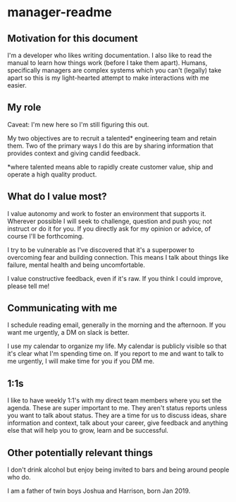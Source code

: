 # manager-readme

## Motivation for this document

I'm a developer who likes writing documentation. I also like to read the manual to learn how things work (before I take them apart). Humans, specifically managers are complex systems which you can't (legally) take apart so this is my light-hearted attempt to make interactions with me easier.
## My role

Caveat: I'm new here so I'm still figuring this out. 

My two objectives are to recruit a talented* engineering team and retain them.  Two of the primary ways I do this are by sharing information that provides context and giving candid feedback.

*where talented means able to rapidly create customer value, ship and operate a high quality product.
## What do I value most?

I value autonomy and work to foster an environment that supports it. Wherever possible I will seek to challenge, question and push you; not instruct or do it for you. If you directly ask for my opinion or advice, of course I'll be forthcoming.

I try to be vulnerable as I've discovered that it's a superpower to overcoming fear and building connection. This means I talk about things like failure, mental health and being uncomfortable.

I value constructive feedback, even if it's raw. If you think I could improve, please tell me! 
## Communicating with me

I schedule reading email, generally in the morning and the afternoon. If you want me urgently, a DM on slack is better.

I use my calendar to organize my life. My calendar is publicly visible so that it's clear what I'm spending time on. If you report to me and want to talk to me urgently, I will make time for you if you DM me.
## 1:1s

I like to have weekly 1:1's with my direct team members where you set the agenda. These are super important to me. They aren't status reports unless you want to talk about status. They are a time for us to discuss ideas, share information and context, talk about your career, give feedback and anything else that will help you to grow, learn and be successful.
## Other potentially relevant things

I don't drink alcohol but enjoy being invited to bars and being around people who do.

I am a father of twin boys Joshua and Harrison, born Jan 2019.